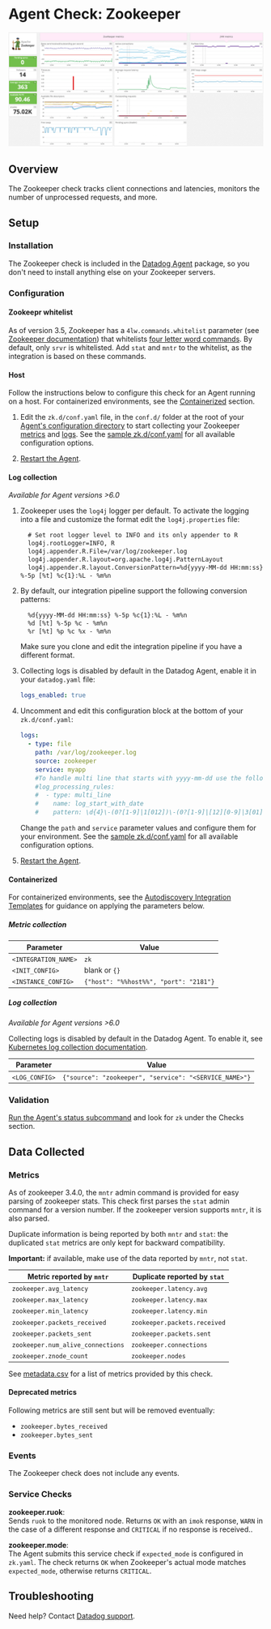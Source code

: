 # Agent Check: Zookeeper

![Zookeeper Dashboard][1]

## Overview

The Zookeeper check tracks client connections and latencies, monitors the number of unprocessed requests, and more.

## Setup

### Installation

The Zookeeper check is included in the [Datadog Agent][3] package, so you don't need to install anything else on your Zookeeper servers.

### Configuration

#### Zookeepr whitelist

As of version 3.5, Zookeeper has a `4lw.commands.whitelist` parameter (see [Zookeeper documentation][7]) that whitelists [four letter word commands][8]. By default, only `srvr` is whitelisted. Add `stat` and `mntr` to the whitelist, as the integration is based on these commands.

#### Host

Follow the instructions below to configure this check for an Agent running on a host. For containerized environments, see the [Containerized](#containerized) section.

1. Edit the `zk.d/conf.yaml` file, in the `conf.d/` folder at the root of your [Agent's configuration directory][4] to start collecting your Zookeeper [metrics](#metric-collection) and [logs](#log-collection).
   See the [sample zk.d/conf.yaml][5] for all available configuration options.

2. [Restart the Agent][6].

#### Log collection

_Available for Agent versions >6.0_

1. Zookeeper uses the `log4j` logger per default. To activate the logging into a file and customize the format edit the `log4j.properties` file:

   ```text
     # Set root logger level to INFO and its only appender to R
     log4j.rootLogger=INFO, R
     log4j.appender.R.File=/var/log/zookeeper.log
     log4j.appender.R.layout=org.apache.log4j.PatternLayout
     log4j.appender.R.layout.ConversionPattern=%d{yyyy-MM-dd HH:mm:ss} %-5p [%t] %c{1}:%L - %m%n
   ```

2. By default, our integration pipeline support the following conversion patterns:

   ```text
     %d{yyyy-MM-dd HH:mm:ss} %-5p %c{1}:%L - %m%n
     %d [%t] %-5p %c - %m%n
     %r [%t] %p %c %x - %m%n
   ```

    Make sure you clone and edit the integration pipeline if you have a different format.

3. Collecting logs is disabled by default in the Datadog Agent, enable it in your `datadog.yaml` file:

   ```yaml
   logs_enabled: true
   ```

4. Uncomment and edit this configuration block at the bottom of your `zk.d/conf.yaml`:

   ```yaml
   logs:
     - type: file
       path: /var/log/zookeeper.log
       source: zookeeper
       service: myapp
       #To handle multi line that starts with yyyy-mm-dd use the following pattern
       #log_processing_rules:
       #  - type: multi_line
       #    name: log_start_with_date
       #    pattern: \d{4}\-(0?[1-9]|1[012])\-(0?[1-9]|[12][0-9]|3[01])
   ```

    Change the `path` and `service` parameter values and configure them for your environment. See the [sample zk.d/conf.yaml][5] for all available configuration options.

5. [Restart the Agent][6].

#### Containerized

For containerized environments, see the [Autodiscovery Integration Templates][2] for guidance on applying the parameters below.

##### Metric collection

| Parameter            | Value                                  |
| -------------------- | -------------------------------------- |
| `<INTEGRATION_NAME>` | `zk`                                   |
| `<INIT_CONFIG>`      | blank or `{}`                          |
| `<INSTANCE_CONFIG>`  | `{"host": "%%host%%", "port": "2181"}` |

##### Log collection

_Available for Agent versions >6.0_

Collecting logs is disabled by default in the Datadog Agent. To enable it, see [Kubernetes log collection documentation][12].

| Parameter      | Value                                           |
| -------------- | ----------------------------------------------- |
| `<LOG_CONFIG>` | `{"source": "zookeeper", "service": "<SERVICE_NAME>"}` |

### Validation

[Run the Agent's status subcommand][9] and look for `zk` under the Checks section.

## Data Collected

### Metrics

As of zookeeper 3.4.0, the `mntr` admin command is provided for easy parsing of zookeeper stats. This check first parses the `stat` admin command for a version number. If the zookeeper version supports `mntr`, it is also parsed.

Duplicate information is being reported by both `mntr` and `stat`: the duplicated
`stat` metrics are only kept for backward compatibility.

**Important:** if available, make use of the data reported by `mntr`, not `stat`.

| Metric reported by `mntr`         | Duplicate reported by `stat` |
| --------------------------------- | ---------------------------- |
| `zookeeper.avg_latency`           | `zookeeper.latency.avg`      |
| `zookeeper.max_latency`           | `zookeeper.latency.max`      |
| `zookeeper.min_latency`           | `zookeeper.latency.min`      |
| `zookeeper.packets_received`      | `zookeeper.packets.received` |
| `zookeeper.packets_sent`          | `zookeeper.packets.sent`     |
| `zookeeper.num_alive_connections` | `zookeeper.connections`      |
| `zookeeper.znode_count`           | `zookeeper.nodes`            |

See [metadata.csv][10] for a list of metrics provided by this check.

#### Deprecated metrics

Following metrics are still sent but will be removed eventually:

- `zookeeper.bytes_received`
- `zookeeper.bytes_sent`

### Events

The Zookeeper check does not include any events.

### Service Checks

**zookeeper.ruok**:<br>
Sends `ruok` to the monitored node. Returns `OK` with an `imok` response, `WARN` in the case of a different response and `CRITICAL` if no response is received..

**zookeeper.mode**:<br>
The Agent submits this service check if `expected_mode` is configured in `zk.yaml`. The check returns `OK` when Zookeeper's actual mode matches `expected_mode`, otherwise returns `CRITICAL`.

## Troubleshooting

Need help? Contact [Datadog support][11].

[1]: https://raw.githubusercontent.com/DataDog/integrations-core/master/zk/images/zk_dashboard.png
[2]: https://docs.datadoghq.com/agent/kubernetes/integrations/
[3]: https://app.datadoghq.com/account/settings#agent
[4]: https://docs.datadoghq.com/agent/guide/agent-configuration-files/#agent-configuration-directory
[5]: https://github.com/DataDog/integrations-core/blob/master/zk/datadog_checks/zk/data/conf.yaml.example
[6]: https://docs.datadoghq.com/agent/guide/agent-commands/#start-stop-and-restart-the-agent
[7]: https://zookeeper.apache.org/doc/r3.5.4-beta/zookeeperAdmin.html#sc_clusterOptions
[8]: https://zookeeper.apache.org/doc/r3.5.4-beta/zookeeperAdmin.html#sc_4lw
[9]: https://docs.datadoghq.com/agent/guide/agent-commands/#agent-status-and-information
[10]: https://github.com/DataDog/integrations-core/blob/master/zk/metadata.csv
[11]: https://docs.datadoghq.com/help/
[12]: https://docs.datadoghq.com/agent/kubernetes/log/
